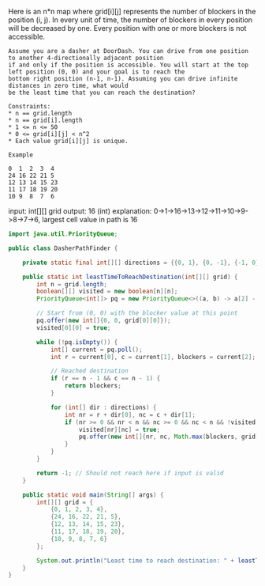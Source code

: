 Here is an n*n map where grid[i][j] represents the number of blockers in the position (i, j).
    In every unit of time, the number of blockers in every position will be decreased by one. 
	Every position with one or more blockers is not accessible. 
	
	Assume you are a dasher at DoorDash. You can drive from one position to another 4-directionally adjacent position
	if and only if the position is accessible. You will start at the top left position (0, 0) and your goal is to reach the
	bottom right position (n-1, n-1). Assuming you can drive infinite distances in zero time, what would 
	be the least time that you can reach the destination?

    Constraints:
    * n == grid.length
    * n == grid[i].length
    * 1 <= n <= 50
    * 0 <= grid[i][j] < n^2
    * Each value grid[i][j] is unique.

    Example

    0  1  2  3  4
    24 16 22 21 5
    12 13 14 15 23
    11 17 18 19 20
    10 9  8  7  6

  input: int[][] grid
  output: 16 (int)
  explanation: 0->1->16->13->12->11->10->9->8->7->6, largest cell value in path is 16


```java
import java.util.PriorityQueue;

public class DasherPathFinder {

    private static final int[][] directions = {{0, 1}, {0, -1}, {-1, 0}, {1, 0}};

    public static int leastTimeToReachDestination(int[][] grid) {
        int n = grid.length;
        boolean[][] visited = new boolean[n][n];
        PriorityQueue<int[]> pq = new PriorityQueue<>((a, b) -> a[2] - b[2]); // Min-heap based on blockers

        // Start from (0, 0) with the blocker value at this point
        pq.offer(new int[]{0, 0, grid[0][0]});
        visited[0][0] = true;

        while (!pq.isEmpty()) {
            int[] current = pq.poll();
            int r = current[0], c = current[1], blockers = current[2];

            // Reached destination
            if (r == n - 1 && c == n - 1) {
                return blockers;
            }

            for (int[] dir : directions) {
                int nr = r + dir[0], nc = c + dir[1];
                if (nr >= 0 && nr < n && nc >= 0 && nc < n && !visited[nr][nc]) {
                    visited[nr][nc] = true;
                    pq.offer(new int[]{nr, nc, Math.max(blockers, grid[nr][nc])});
                }
            }
        }

        return -1; // Should not reach here if input is valid
    }

    public static void main(String[] args) {
        int[][] grid = {
            {0, 1, 2, 3, 4},
            {24, 16, 22, 21, 5},
            {12, 13, 14, 15, 23},
            {11, 17, 18, 19, 20},
            {10, 9, 8, 7, 6}
        };

        System.out.println("Least time to reach destination: " + leastTimeToReachDestination(grid));
    }
}

```
